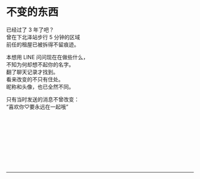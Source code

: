 # 不变的东西

已经过了 3 年了吧？\
曾在下北泽站步行 5 分钟的区域\
前任的租屋已被拆得不留痕迹。

本想用 LINE 问问现在在做些什么，\
不知为何却想不起你的名字。\
翻了聊天记录才找到。\
看来改变的不只有住处。\
昵称和头像，也已全然不同。

只有当时发送的消息不曾改变：\
“喜欢你♡要永远在一起哦”
<br>
<br>
<br>
<br>
<br>
<br>
<br>
<br>
<br>
<br>

---
